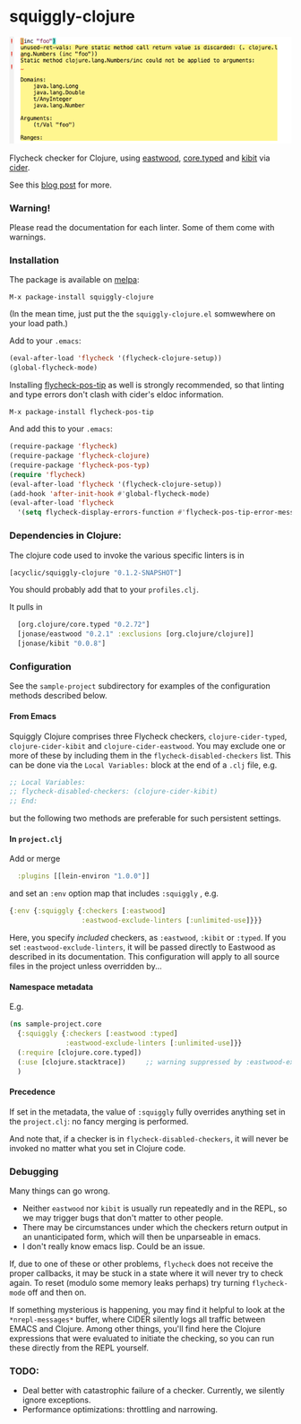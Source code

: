 squiggly-clojure
================

![type error](./cant/squiggle1.png)

Flycheck checker for Clojure, using
[eastwood](https://github.com/jonase/eastwood),
[core.typed](http://typedclojure.org/)
and
[kibit](https://github.com/jonase/kibit)
via
[cider](https://github.com/clojure-emacs/cider).

See this [blog post](http://blog.podsnap.com/squiggly.html) for more.

### Warning!

Please read the documentation for each linter.  Some of them come with warnings.

### Installation

The package is available on [melpa](http://melpa.org/):

    M-x package-install squiggly-clojure

(In the mean time, just put the the ```squiggly-clojure.el``` somwewhere on your
load path.)

Add to your ```.emacs```:

~~~.el
(eval-after-load 'flycheck '(flycheck-clojure-setup))
(global-flycheck-mode)
~~~

Installing [flycheck-pos-tip](https://github.com/flycheck/flycheck-pos-tip) as well is strongly recommended, so that linting and type errors don't clash with cider's eldoc information.

    M-x package-install flycheck-pos-tip

And add this to your `.emacs`:

~~~.el
(require-package 'flycheck)
(require-package 'flycheck-clojure)
(require-package 'flycheck-pos-typ)
(require 'flycheck)
(eval-after-load 'flycheck '(flycheck-clojure-setup))
(add-hook 'after-init-hook #'global-flycheck-mode)
(eval-after-load 'flycheck
  '(setq flycheck-display-errors-function #'flycheck-pos-tip-error-messages))
~~~

### Dependencies in Clojure:

The clojure code used to invoke the various specific linters is in

~~~.clj
[acyclic/squiggly-clojure "0.1.2-SNAPSHOT"]
~~~

You should probably add that to your `profiles.clj`.

It pulls in

~~~.clj
  [org.clojure/core.typed "0.2.72"]
  [jonase/eastwood "0.2.1" :exclusions [org.clojure/clojure]]
  [jonase/kibit "0.0.8"]
~~~

### Configuration

See the `sample-project` subdirectory for examples of the configuration methods
described below.

#### From Emacs

Squiggly Clojure comprises three Flycheck checkers, `clojure-cider-typed`,
`clojure-cider-kibit` and `clojure-cider-eastwood`.  You may exclude one or
more of these by including them in the `flycheck-disabled-checkers` list.
This can be done via the `Local Variables:` block at the end of a `.clj` file,
e.g.

~~~.clj
;; Local Variables:
;; flycheck-disabled-checkers: (clojure-cider-kibit)
;; End:
~~~

but the following two methods are preferable for such persistent settings.

#### In `project.clj`

Add or merge

~~~.clj
  :plugins [[lein-environ "1.0.0"]]
~~~

and set an `:env` option map that includes `:squiggly` , e.g.

~~~.clj
{:env {:squiggly {:checkers [:eastwood]
                  :eastwood-exclude-linters [:unlimited-use]}}}
~~~

Here, you specify *included* checkers, as `:eastwood`, `:kibit` or `:typed`.  If you
set `:eastwood-exclude-linters`, it will be passed directly to Eastwood as described
in its documentation.  This configuration will apply to all source files in the
project unless overridden by...

#### Namespace metadata

E.g.

~~~.clj
(ns sample-project.core
  {:squiggly {:checkers [:eastwood :typed]
              :eastwood-exclude-linters [:unlimited-use]}}
  (:require [clojure.core.typed])
  (:use [clojure.stacktrace])     ;; warning suppressed by :eastwood-exclude-linters
  )
~~~


#### Precedence 

If set in the metadata, the value of `:squiggly` fully overrides anything set in the
`project.clj`: no fancy merging is performed.

And note that, if a checker is in `flycheck-disabled-checkers`, it will never be invoked
no matter what you set in Clojure code.

### Debugging

Many things can go wrong.

* Neither ```eastwood``` nor ```kibit``` is usually run repeatedly and in
  the REPL, so we may trigger bugs that don't matter to other people.
* There may be circumstances under which the checkers return output
  in an unanticipated form, which will then be unparseable in emacs.
* I don't really know emacs lisp.  Could be an issue.

If, due to one of these or other problems, ```flycheck``` does not
receive the proper callbacks, it may be stuck in a state where it
will never try to check again.  To reset (modulo some memory leaks perhaps)
try turning ```flycheck-mode``` off and then on.

If something mysterious is happening, you may find it helpful to look at the
`*nrepl-messages*` buffer, where CIDER silently logs all traffic between EMACS
and Clojure.  Among other things, you'll find here the Clojure expressions that
were evaluated to initiate the checking, so you can run these directly from the REPL
yourself.





### TODO:
* Deal better with catastrophic failure of a checker.  Currently, we silently ignore exceptions.
* Performance optimizations: throttling and narrowing.
